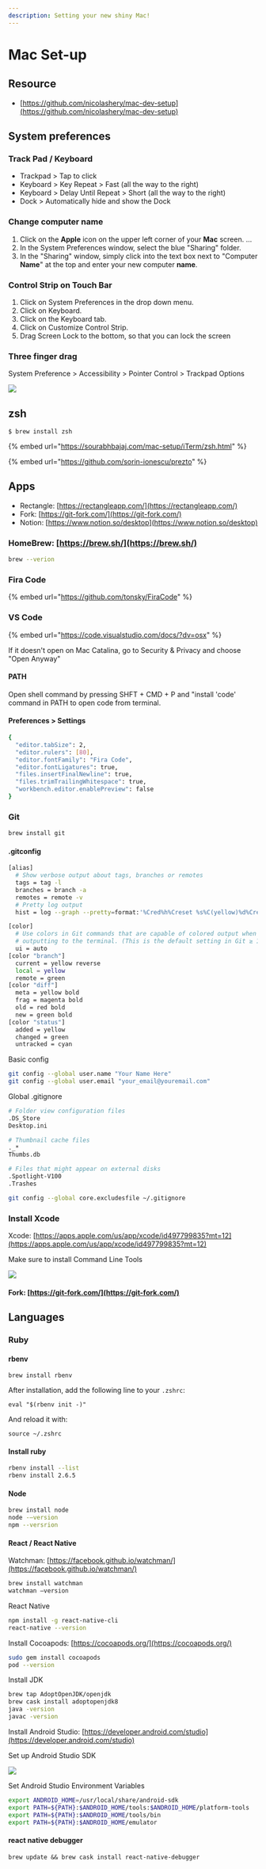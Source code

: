 ```yaml
---
description: Setting your new shiny Mac!
---
```


# Mac Set-up

## Resource

* [https://github.com/nicolashery/mac-dev-setup](https://github.com/nicolashery/mac-dev-setup)

## System preferences

### Track Pad / Keyboard

* Trackpad &gt; Tap to click
* Keyboard &gt; Key Repeat &gt; Fast \(all the way to the right\)
* Keyboard &gt; Delay Until Repeat &gt; Short \(all the way to the right\)
* Dock &gt; Automatically hide and show the Dock

### Change computer name

1. Click on the **Apple** icon on the upper left corner of your **Mac** screen. ...
2. In the System Preferences window, select the blue "Sharing" folder.
3. In the "Sharing" window, simply click into the text box next to "Computer **Name**" at the top and enter your new computer **name**.

### Control Strip on Touch Bar

1. Click on System Preferences in the drop down menu.
2. Click on Keyboard.
3. Click on the Keyboard tab.
4. Click on Customize Control Strip.
5. Drag Screen Lock to the bottom, so that you can lock the screen

### Three finger drag

System Preference &gt; Accessibility &gt; Pointer Control &gt; Trackpad Options

![](.gitbook/assets/image%20%2822%29.png)

## zsh

```text
$ brew install zsh
```

{% embed url="https://sourabhbajaj.com/mac-setup/iTerm/zsh.html" %}

{% embed url="https://github.com/sorin-ionescu/prezto" %}



## Apps

* Rectangle: [https://rectangleapp.com/](https://rectangleapp.com/)
* Fork: [https://git-fork.com/](https://git-fork.com/)
* Notion: [https://www.notion.so/desktop](https://www.notion.so/desktop)

### HomeBrew: [https://brew.sh/](https://brew.sh/)

```bash
brew --verion
```

### Fira Code

{% embed url="https://github.com/tonsky/FiraCode" %}

### VS Code

{% embed url="https://code.visualstudio.com/docs/?dv=osx" %}

If it doesn't open on Mac Catalina, go to Security & Privacy and choose "Open Anyway"

#### PATH

Open shell command by pressing SHFT + CMD + P and "install 'code' command in PATH to open code from terminal. 

#### Preferences &gt; Settings

```bash
{
  "editor.tabSize": 2,
  "editor.rulers": [80],
  "editor.fontFamily": "Fira Code",
  "editor.fontLigatures": true,
  "files.insertFinalNewline": true,
  "files.trimTrailingWhitespace": true,
  "workbench.editor.enablePreview": false
}
```

### Git

```bash
brew install git
```

#### .gitconfig

```bash
[alias]
  # Show verbose output about tags, branches or remotes
  tags = tag -l
  branches = branch -a
  remotes = remote -v
  # Pretty log output
  hist = log --graph --pretty=format:'%Cred%h%Creset %s%C(yellow)%d%Creset %Cgreen(%cr)%Creset [%an]' --abbrev-commit --date=relative

[color]
  # Use colors in Git commands that are capable of colored output when
  # outputting to the terminal. (This is the default setting in Git ≥ 1.8.4.)
  ui = auto
[color "branch"]
  current = yellow reverse
  local = yellow
  remote = green
[color "diff"]
  meta = yellow bold
  frag = magenta bold
  old = red bold
  new = green bold
[color "status"]
  added = yellow
  changed = green
  untracked = cyan
```

Basic config

```bash
git config --global user.name "Your Name Here"
git config --global user.email "your_email@youremail.com"
```

Global .gitignore

```bash
# Folder view configuration files
.DS_Store
Desktop.ini

# Thumbnail cache files
._*
Thumbs.db

# Files that might appear on external disks
.Spotlight-V100
.Trashes
```

```bash
git config --global core.excludesfile ~/.gitignore
```

### Install Xcode

Xcode: [https://apps.apple.com/us/app/xcode/id497799835?mt=12](https://apps.apple.com/us/app/xcode/id497799835?mt=12)

Make sure to install Command Line Tools

![](.gitbook/assets/image%20%285%29.png)

#### Fork: [https://git-fork.com/](https://git-fork.com/)

## Languages

### Ruby

#### rbenv

```text
brew install rbenv
```

After installation, add the following line to your `.zshrc`:

```text
eval "$(rbenv init -)"
```

And reload it with:

```text
source ~/.zshrc
```

#### Install ruby

```bash
rbenv install --list
rbenv install 2.6.5
```

#### Node

```bash
brew install node
node -–version
npm --versrion
```

#### React / React Native

Watchman: [https://facebook.github.io/watchman/](https://facebook.github.io/watchman/)

```bash
brew install watchman
watchman –version
```

React Native

```bash
npm install -g react-native-cli
react-native --version
```

Install Cocoapods: [https://cocoapods.org/](https://cocoapods.org/)

```bash
sudo gem install cocoapods
pod --version
```

Install JDK

```bash
brew tap AdoptOpenJDK/openjdk
brew cask install adoptopenjdk8
java -version
javac -version
```

Install Android Studio: [https://developer.android.com/studio](https://developer.android.com/studio)

Set up Android Studio SDK

![](.gitbook/assets/image%20%2815%29.png)

Set Android Studio Environment Variables

```bash
export ANDROID_HOME=/usr/local/share/android-sdk
export PATH=${PATH}:$ANDROID_HOME/tools:$ANDROID_HOME/platform-tools
export PATH=${PATH}:$ANDROID_HOME/tools/bin
export PATH=${PATH}:$ANDROID_HOME/emulator
```

#### react native debugger

```text
brew update && brew cask install react-native-debugger
```


